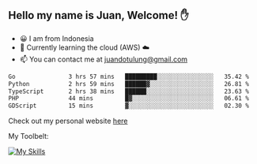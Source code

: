 ## Hello my name is Juan, Welcome! ✋

- 😀 I am from Indonesia
- 📖 Currently learning the cloud (AWS) ☁️
- 📫 You can contact me at juandotulung@gmail.com

<!--START_SECTION:waka-->

```txt
Go               3 hrs 57 mins   █████████░░░░░░░░░░░░░░░░   35.42 %
Python           2 hrs 59 mins   ██████▓░░░░░░░░░░░░░░░░░░   26.81 %
TypeScript       2 hrs 38 mins   ██████░░░░░░░░░░░░░░░░░░░   23.63 %
PHP              44 mins         █▓░░░░░░░░░░░░░░░░░░░░░░░   06.61 %
GDScript         15 mins         ▓░░░░░░░░░░░░░░░░░░░░░░░░   02.30 %
```

<!--END_SECTION:waka-->

Check out my personal website [here](https://juanchristian.com)

My Toolbelt:

[![My Skills](https://skillicons.dev/icons?i=go,js,ts,nodejs,express,react,nextjs,vue,tailwind,vite,html,css,python,php,aws,bash,linux,postgres,mysql,redis,kafka,docker,vercel,netlify,vscode,figma)](https://skillicons.dev)

